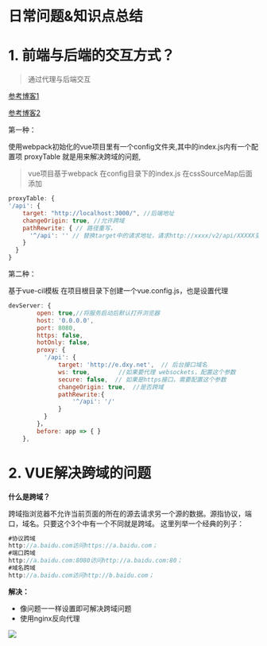 # 日常问题&知识点总结

# 1. 前端与后端的交互方式？

> 通过代理与后端交互

[参考博客1](https://blog.csdn.net/weixin_43972437/article/details/107291071?utm_medium=distribute.pc_relevant.none-task-blog-2~default~baidujs_baidulandingword~default-0.control&spm=1001.2101.3001.4242)

[参考博客2](https://blog.csdn.net/liuarmyliu/article/details/108361483)

第一种：

使用webpack初始化的vue项目里有一个config文件夹,其中的index.js内有一个配置项 proxyTable 就是用来解决跨域的问题,

> vue项目基于webpack
> 在config目录下的index.js
> 在cssSourceMap后面添加

```js
proxyTable: {
'/api': {
    target: "http://localhost:3000/", //后端地址
    changeOrigin: true, //允许跨域
    pathRewrite: { // 路径重写，
      '^/api': '' // 替换target中的请求地址，请求http://xxxx/v2/api/XXXXX变为http://xxxx/v2/XXXXX。
    }
  }
}
```

第二种：

基于vue-cil模板
在项目根目录下创建一个vue.config.js，也是设置代理

```js
devServer: {
        open: true,//将服务启动后默认打开浏览器
        host: '0.0.0.0',
        port: 8080,
        https: false,
        hotOnly: false,
        proxy: {
          '/api': {
              target: 'http://e.dxy.net',  // 后台接口域名
              ws: true,        //如果要代理 websockets，配置这个参数
              secure: false,  // 如果是https接口，需要配置这个参数
              changeOrigin: true,  //是否跨域
              pathRewrite:{
                  '^/api': '/'
              }
          }
      	}，
        before: app => { }
    },
```



# 2. VUE解决跨域的问题

**什么是跨域？**

跨域指浏览器不允许当前页面的所在的源去请求另一个源的数据。源指协议，端口，域名。只要这个3个中有一个不同就是跨域。 这里列举一个经典的列子：

```js
#协议跨域
http://a.baidu.com访问https://a.baidu.com；
#端口跨域
http://a.baidu.com:8080访问http://a.baidu.com:80；
#域名跨域
http://a.baidu.com访问http://b.baidu.com；
```

**解决：**

- 像问题一一样设置即可解决跨域问题
- 使用nginx反向代理

![](https://cdn.jsdelivr.net/gh/wangfei0/picgo-repository@main//img/20210815160822.png)

